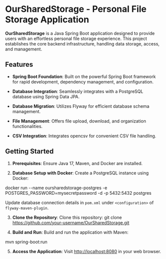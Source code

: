 # OurSharedStorage - Personal File Storage Application

**OurSharedStorage** is a Java Spring Boot application designed to provide users with an effortless personal file storage experience. This project establishes the core backend infrastructure, handling data storage, access, and management.

## Features

- **Spring Boot Foundation**: Built on the powerful Spring Boot framework for rapid development, dependency management, and configuration.

- **Database Integration**: Seamlessly integrates with a PostgreSQL database using Spring Data JPA.

- **Database Migration**: Utilizes Flyway for efficient database schema management.

- **File Management**: Offers file upload, download, and organization functionalities.

- **CSV Integration**: Integrates opencsv for convenient CSV file handling.

## Getting Started

1. **Prerequisites**: Ensure Java 17, Maven, and Docker are installed.

2. **Database Setup with Docker**: Create a PostgreSQL instance using Docker:

docker run --name oursharedstorage-postgres -e POSTGRES_PASSWORD=mysecretpassword -d -p 5432:5432 postgres

Update database connection details in `pom.xml` under `<configuration>` of `flyway-maven-plugin`.

3. **Clone the Repository**: Clone this repository:
   git clone https://github.com/your-username/OurSharedStorage.git
 
4. **Build and Run**: Build and run the application with Maven:
   
mvn spring-boot:run

5. **Access the Application**: Visit [http://localhost:8080](http://localhost:8080) in your web browser.
